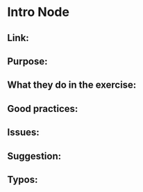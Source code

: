 # Intro Node

## Link:

## Purpose:

## What they do in the exercise:

## Good practices:

## Issues:

## Suggestion:

## Typos: